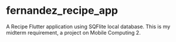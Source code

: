 # fernandez_recipe_app

A Recipe Flutter application using SQFlite local database. This is my midterm requirement, a project on Mobile Computing 2.